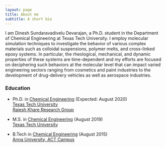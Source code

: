 ```yaml
---
layout: page
title: About me
subtitle: A short bio
---
```


I am Dinesh Sundaravadivelu Devarajan, a Ph.D. student in the Department of Chemical Engineering at Texas Tech University.  I employ molecular simulation techniques to investigate the behavior of various complex materials such as colloidal suspensions, polymer melts, and cross-linked epoxy systems.  In particular, the rheological, mechanical, and dynamic properties of these systems are time-dependent and my efforts are focused on deciphering such behaviors at the molecular level that can impact varied engineering sectors ranging from cosmetics and paint industries to the development of drug-delivery vehicles as well as aerospace industries. 

### Education

* Ph.D. in [Chemical Engineering](https://www.depts.ttu.edu/che/) (Expected: August 2020)    
  [Texas Tech University](https://www.ttu.edu/)   
  [Rajesh Khare Research Group](http://www.depts.ttu.edu/che/groups/kharegroup/)

* M.S. in [Chemical Engineering](https://www.depts.ttu.edu/che/) (August 2019)  
  [Texas Tech University](https://www.ttu.edu/) 

* B.Tech in [Chemical Engineering](http://chemactech.edu.in/) (August 2015)  
  [Anna University, ACT Campus](https://www.annauniv.edu/act/index.html) 
